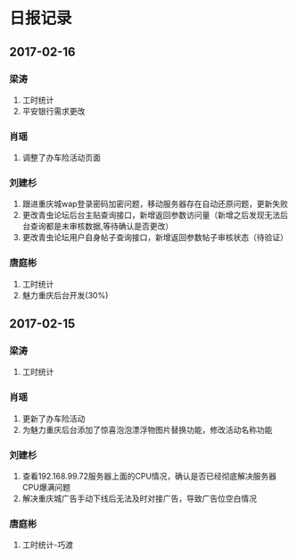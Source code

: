 # 日报记录

## 2017-02-16

### 梁涛
1. 工时统计
2. 平安银行需求更改

### 肖瑶
1. 调整了办车险活动页面

### 刘建杉
1. 跟进重庆城wap登录密码加密问题，移动服务器存在自动还原问题，更新失败
1. 更改青虫论坛后台主贴查询接口，新增返回参数访问量（新增之后发现无法后台查询都是未审核数据,等待确认是否更改）
1. 更改青虫论坛用户自身帖子查询接口，新增返回参数帖子审核状态（待验证）

### 唐庭彬
1. 工时统计
2. 魅力重庆后台开发(30%)


## 2017-02-15

### 梁涛
1. 工时统计

### 肖瑶
1. 更新了办车险活动
1. 为魅力重庆后台添加了惊喜泡泡漂浮物图片替换功能，修改活动名称功能

### 刘建杉
1. 查看192.168.99.72服务器上面的CPU情况，确认是否已经彻底解决服务器CPU爆满问题
1. 解决重庆城广告手动下线后无法及时对接广告，导致广告位空白情况

### 唐庭彬
1. 工时统计-巧渡
